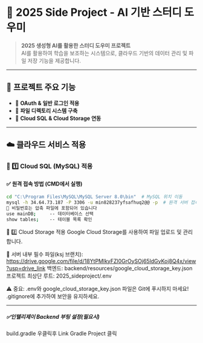 # 📌 2025 Side Project - AI 기반 스터디 도우미

> **2025 생성형 AI를 활용한 스터디 도우미 프로젝트**  
> AI를 활용하여 학습을 보조하는 시스템으로, 클라우드 기반의 데이터 관리 및 파일 저장 기능을 제공합니다.

---

## 🚀 프로젝트 주요 기능

- 🔹 **OAuth & 일반 로그인 적용**
- 🔹 **파일 디렉토리 시스템 구축**
- 🔹 **Cloud SQL & Cloud Storage 연동**

---

## ☁️ 클라우드 서비스 적용
### 🔹 1️⃣ Cloud SQL (MySQL) 적용

#### ✅ **원격 접속 방법 (CMD에서 실행)**
```sh
cd "C:\Program Files\MySQL\MySQL Server 8.0\bin"  # MySQL 위치 이동
mysql -h 34.64.73.187 -P 3306 -u min828237yfsafhuq2@@ -p  # 원격 서버 접속
🔐 비밀번호는 압축 파일에 포함되어 있습니다
use mainDB;     -- 데이터베이스 선택
show tables;    -- 테이블 목록 확인
```

🔹 2️⃣ Cloud Storage 적용
Google Cloud Storage를 사용하여 파일 업로드 및 관리합니다.

📂 서버 내부 필수 파일(ksj 브랜치): https://drive.google.com/file/d/18YtPMlkyFZl0GrOySOj65ldGyKoj8Q4x/view?usp=drive_link
백엔드: backend/resources/google_cloud_storage_key.json  
프로젝트 최상단 루트: 2025_sideproject/.env  
  
⚠️ 중요:
.env와 google_cloud_storage_key.json 파일은 Git에 푸시하지 마세요!
.gitignore에 추가하여 보안을 유지하세요.

---

##### ✅인텔리제이 Backend 부팅 설정(필요시)

build.gradle 우클릭후 Link Gradle Project 클릭



